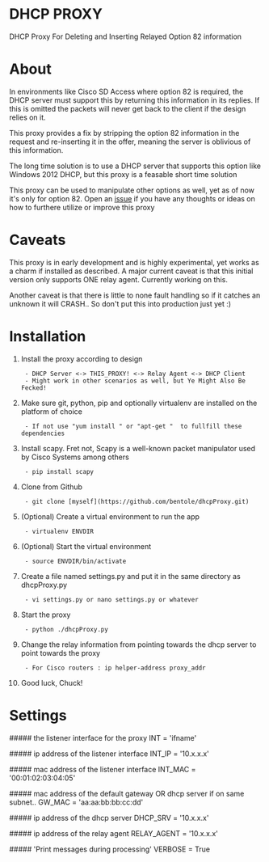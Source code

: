 # DHCP PROXY

DHCP Proxy For Deleting and Inserting Relayed Option 82 information

# About

In environments like Cisco SD Access where option 82 is required, the DHCP server must support this by 
returning this information in its replies. If this is omitted the packets will never get back
to the client if the design relies on it.

This proxy provides a fix by stripping the option 82 information in the request and
re-inserting it in the offer, meaning the server is oblivious of this information.

The long time solution is to use a DHCP server that supports this option like Windows 2012 DHCP, but 
this proxy is a feasable short time solution

This proxy can be used to manipulate other options as well, yet as of now it's only for option 82.
Open an [issue](https://github.com/bentole/dhcpProxy/issues) if you have any thoughts or ideas on how to 
furthere utilize or improve this proxy

# Caveats

This proxy is in early development and is highly experimental, yet works as a charm if installed as described.
A major current caveat is that this initial version only supports ONE relay agent. Currently working on this.

Another caveat is that there is little to none fault handling so if it catches an unknown it will CRASH.. So don't put this into production just yet :)


# Installation

1. Install the proxy according to design

		- DHCP Server <-> THIS_PROXY! <-> Relay Agent <-> DHCP Client
		- Might work in other scenarios as well, but Ye Might Also Be Fecked!

2. Make sure git, python, pip and optionally virtualenv are installed on the platform of choice

		- If not use "yum install " or "apt-get "  to fullfill these dependencies

3. Install scapy. Fret not, Scapy is a well-known packet manipulator used by Cisco Systems among others

		- pip install scapy

4. Clone from Github

		- git clone [myself](https://github.com/bentole/dhcpProxy.git)

5. (Optional) Create a virtual environment to run the app

		- virtualenv ENVDIR 

6. (Optional) Start the virtual environment

		- source ENVDIR/bin/activate
		
7. Create a file named settings.py and put it in the same directory as dhcpProxy.py

		- vi settings.py or nano settings.py or whatever

8. Start the proxy

		- python ./dhcpProxy.py
		
9. Change the relay information from pointing towards the dhcp server to point towards the proxy

		- For Cisco routers : ip helper-address proxy_addr

10. Good luck, Chuck!

# Settings

####\# the listener interface for the proxy
INT = 'ifname' 

####\# ip address of the listener interface
INT_IP = '10.x.x.x' 

####\# mac address of the listener interface
INT_MAC = '00:01:02:03:04:05' 

####\# mac address of the default gateway OR dhcp server if on same subnet..
GW_MAC = 'aa:aa:bb:bb:cc:dd'	

####\# ip address of the dhcp server
DHCP_SRV = '10.x.x.x' 

####\# ip address of the relay agent
RELAY_AGENT = '10.x.x.x' 

####\# 'Print messages during processing'
VERBOSE = True 

